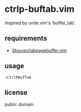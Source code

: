 # ctrlp-buftab.vim

inspired by unite.vim's 'buffer\_tab'.

## requirements

* [Shougo/tabpagebuffer.vim](https://github.com/Shougo/tabpagebuffer.vim)

## usage

`:CtrlPBufTab`

## license

public domain.
